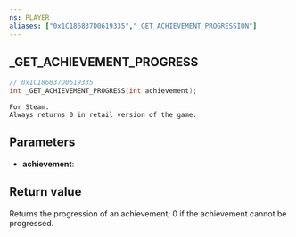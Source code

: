 ```yaml
---
ns: PLAYER
aliases: ["0x1C186837D0619335","_GET_ACHIEVEMENT_PROGRESSION"]
---
```

## _GET_ACHIEVEMENT_PROGRESS

```c
// 0x1C186837D0619335
int _GET_ACHIEVEMENT_PROGRESS(int achievement);
```

```
For Steam.
Always returns 0 in retail version of the game.
```

## Parameters
* **achievement**: 

## Return value
Returns the progression of an achievement; 0 if the achievement cannot be progressed.  